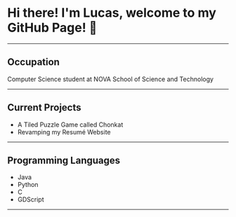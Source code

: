 # Hi there! I'm Lucas, welcome to my GitHub Page! 👋

<!--
**Maoaii/Maoaii** is a ✨ _special_ ✨ repository because its `README.md` (this file) appears on your GitHub profile.

Here are some ideas to get you started:

- 🔭 I’m currently working on ...
- 🌱 I’m currently learning ...
- 👯 I’m looking to collaborate on ...
- 🤔 I’m looking for help with ...
- 💬 Ask me about ...
- 📫 How to reach me: ...
- 😄 Pronouns: ...
- ⚡ Fun fact: ...
-->

<hr>

<h2>Occupation</h2> Computer Science student at NOVA School of Science and Technology

<hr>

<h2>Current Projects</h2>
<ul>
  <li>A Tiled Puzzle Game called Chonkat</li>
  <li>Revamping my Resumé Website</li>
</ul>

<hr>

<h2>Programming Languages</h2>
<ul>
  <li>Java</li>
  <li>Python</li>
  <li>C</li>
  <li>GDScript</li>
</ul>

<hr>



